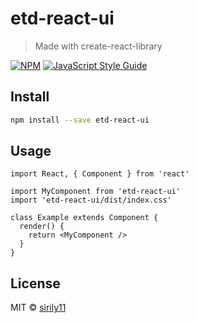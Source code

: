 # etd-react-ui

> Made with create-react-library

[![NPM](https://img.shields.io/npm/v/etd-react-ui.svg)](https://www.npmjs.com/package/etd-react-ui) [![JavaScript Style Guide](https://img.shields.io/badge/code_style-standard-brightgreen.svg)](https://standardjs.com)

## Install

```bash
npm install --save etd-react-ui
```

## Usage

```tsx
import React, { Component } from 'react'

import MyComponent from 'etd-react-ui'
import 'etd-react-ui/dist/index.css'

class Example extends Component {
  render() {
    return <MyComponent />
  }
}
```

## License

MIT © [sirily11](https://github.com/sirily11)
